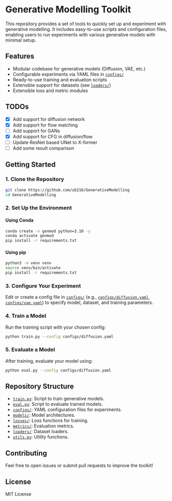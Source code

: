 # Generative Modelling Toolkit

This repository provides a set of tools to quickly set up and experiment with generative modelling. It includes easy-to-use scripts and configuration files, enabling users to run experiments with various generative models with minimal setup.

## Features

- Modular codebase for generative models (Diffusion, VAE, etc.)
- Configurable experiments via YAML files in [`configs/`](configs/)
- Ready-to-use training and evaluation scripts
- Extensible support for datasets (see [`loaders/`](loaders/))
- Extensible loss and metric modules

## TODOs
- [x] Add support for diffusion network
- [x] Add support for flow matching
- [ ] Add support for GANs
- [x] Add support for CFG in diffusion/flow
- [ ] Update ResNet based UNet to X-former
- [ ] Add some result comparison

## Getting Started

### 1. Clone the Repository

```sh
git clone https://github.com/ub216/GenerativeModelling
cd GenerativeModelling
```

### 2. Set Up the Environment

#### Using Conda

```sh
conda create -n genmod python=3.10 -y
conda activate genmod
pip install -r requirements.txt
```

#### Using pip

```sh
python3 -m venv venv
source venv/bin/activate
pip install -r requirements.txt
```

### 3. Configure Your Experiment

Edit or create a config file in [`configs/`](configs/) (e.g., [`configs/diffusion.yaml`](configs/diffusion.yaml), [`configs/vae.yaml`](configs/vae.yaml)) to specify model, dataset, and training parameters.

### 4. Train a Model

Run the training script with your chosen config:

```sh
python train.py --config configs/diffusion.yaml
```

### 5. Evaluate a Model

After training, evaluate your model using:

```sh
python eval.py --config configs/diffusion.yaml
```

## Repository Structure

- [`train.py`](train.py): Script to train generative models.
- [`eval.py`](eval.py): Script to evaluate trained models.
- [`configs/`](configs/): YAML configuration files for experiments.
- [`models/`](models/): Model architectures.
- [`losses/`](losses/): Loss functions for training.
- [`metrics/`](metrics/): Evaluation metrics.
- [`loaders/`](loaders/): Dataset loaders.
- [`utils.py`](utils.py): Utility functions.

## Contributing

Feel free to open issues or submit pull requests to improve the toolkit!

## License

MIT License
